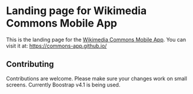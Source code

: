 # Landing page for Wikimedia Commons Mobile App

This is the landing page for the [Wikimedia Commons Mobile App](https://github.com/commons-app/apps-android-commons). You can visit it at: https://commons-app.github.io/

## Contributing

Contributions are welcome. Please make sure your changes work on small screens. Currently Boostrap v4.1 is being used.
